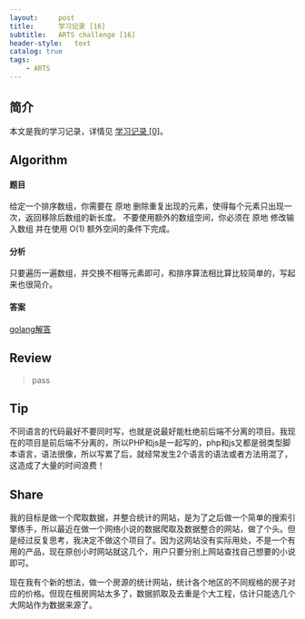 ```yaml
---
layout:     post
title:      学习记录 [16]
subtitle:   ARTS challenge [16]
header-style:   text
catalog: true
tags:
    - ARTS
---
```

## 简介

本文是我的学习记录，详情见 [学习记录 [0]](/2019/03/31/ARTS-0/)。

## Algorithm

#### 题目

给定一个排序数组，你需要在 原地 删除重复出现的元素，使得每个元素只出现一次，返回移除后数组的新长度。
不要使用额外的数组空间，你必须在 原地 修改输入数组 并在使用 O(1) 额外空间的条件下完成。

#### 分析

只要遍历一遍数组，并交换不相等元素即可，和排序算法相比算比较简单的，写起来也很简介。

#### 答案

[golang解答](https://github.com/AnthonySAD/leedcode/tree/master/Arithmetic/0026.RemoveDuplicatesFromSortedArray)

## Review
> pass

## Tip

不同语言的代码最好不要同时写，也就是说最好能杜绝前后端不分离的项目。我现在的项目是前后端不分离的，所以PHP和js是一起写的，php和js又都是弱类型脚本语言，语法很像，所以写累了后，就经常发生2个语言的语法或者方法用混了，这造成了大量的时间浪费！

## Share

我的目标是做一个爬取数据，并整合统计的网站，是为了之后做一个简单的搜索引擎练手，所以最近在做一个网络小说的数据爬取及数据整合的网站，做了个头。但是经过反复思考，我决定不做这个项目了。因为这网站没有实际用处，不是一个有用的产品，现在原创小时网站就这几个，用户只要分别上网站查找自己想要的小说即可。

现在我有个新的想法，做一个房源的统计网站，统计各个地区的不同规格的房子对应的价格。但现在租房网站太多了，数据抓取及去重是个大工程，估计只能选几个大网站作为数据来源了。
